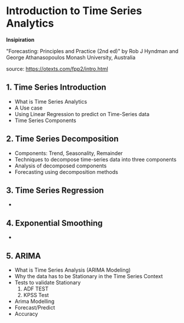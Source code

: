 # Introduction to Time Series Analytics

**Insipiration**

"Forecasting: Principles and Practice (2nd ed)" by Rob J Hyndman and George Athanasopoulos
Monash University, Australia

source: https://otexts.com/fpp2/intro.html

## 1. Time Series Introduction
- What is Time Series Analytics
- A Use case
- Using Linear Regression to predict on Time-Series data
- Time Series Components


## 2. Time Series Decomposition
  - Components: Trend, Seasonality, Remainder
  - Techniques to decompose time-series data into three components
  - Analysis of decomposed components
  - Forecasting using decomposition methods


## 3. Time Series Regression
  - 


## 4. Exponential Smoothing
  - 


## 5. ARIMA
  - What is Time Series Analysis (ARIMA Modeling)
  - Why the data has to be Stationary in the Time Series Context
  - Tests to validate Stationary
    1. ADF TEST
    2. KPSS Test
  - Arima Modelling
  - Forecast/Predict
  - Accuracy
